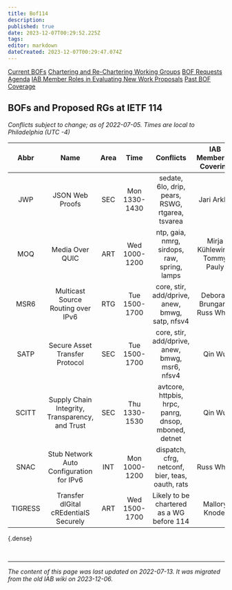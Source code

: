 ```yaml
---
title: Bof114
description: 
published: true
date: 2023-12-07T00:29:52.225Z
tags: 
editor: markdown
dateCreated: 2023-12-07T00:29:47.074Z
---
```



[Current BOFs](https://datatracker.ietf.org/wg/bofs/)
[Chartering and Re-Chartering Working Groups](https://datatracker.ietf.org/group/chartering/)
[BOF Requests](https://datatracker.ietf.org/doc/bof-requests)
[Agenda](https://datatracker.ietf.org/meeting/agenda/)
[IAB Member Roles in Evaluating New Work Proposals](https://www.iab.org/documents/correspondence-reports-documents/2012-2/iab-member-roles-in-evaluating-new-work-proposals/)
[Past BOF Coverage](/group/iab/Bof_Coverage)


## BOFs and Proposed RGs at IETF 114
*Conflicts subject to change; as of 2022-07-05. Times are local to Philadelphia (UTC -4)*

| **Abbr** |                     **Name**                    | **Area** |    **Time**   |                     **Conflicts**                    |  **IAB Member(s) Covering**  |       **IAB Shepherd**       |
|:--------:|:-----------------------------------------------:|:--------:|:-------------:|:----------------------------------------------------:|:----------------------------:|:----------------------------:|
| JWP      | JSON Web Proofs                                 | SEC      | Mon 1330-1430 | sedate, 6lo, drip, pears, RSWG, rtgarea, tsvarea     | Jari Arkko                   |                              |
| MOQ      | Media Over QUIC                                 | ART      | Wed 1000-1200 | ntp, gaia, nmrg, sirdops, raw, spring, lamps         | Mirja Kühlewind, Tommy Pauly |                              |
| MSR6     | Multicast Source Routing over IPv6              | RTG      | Tue 1500-1700 | core, stir, add/dprive, anew, bmwg, satp, nfsv4      | Deborah Brungard, Russ White | Deborah Brungard, Russ White |
| SATP     | Secure Asset Transfer Protocol                  | SEC      | Tue 1500-1700 | core, stir, add/dprive, anew, bmwg, msr6, nfsv4      | Qin Wu                       | Wes Hardaker (also chairing) |
| SCITT    | Supply Chain Integrity, Transparency, and Trust | SEC      | Thu 1330-1530 | avtcore, httpbis, hrpc, panrg, dnsop, mboned, detnet | Qin Wu                       | Jari Arkko, David Schinazi   |
| SNAC     | Stub Network Auto Configuration for IPv6        | INT      | Mon 1000-1200 | dispatch, cfrg, netconf, bier, teas, oauth, rats     | Russ White                   | Jari Arkko, Russ White       |
| TIGRESS  | Transfer dIGital cREdentialS Securely           | ART      | Wed 1500-1700 | Likely to be chartered as a WG before 114            | Mallory Knodel               |                              |
{.dense}



&nbsp;
&nbsp;
&nbsp;

---

*The content of this page was last updated on 2022-07-13. It was migrated from the old IAB wiki on 2023-12-06.*